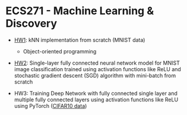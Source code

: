 # ECS271 - Machine Learning & Discovery

- [HW1](https://github.com/kayannr/ML-ECS271/blob/main/HW1/HW1_KayRoyo.ipynb): kNN implementation from scratch (MNIST data)
  -   Object-oriented programming 

- [HW2](https://github.com/kayannr/ML-ECS271/blob/main/HW2/HW2-KayRoyo.ipynb): Single-layer fully connected neural network model for MNIST image classification trained using activation functions like ReLU and stochastic gradient descent (SGD) algorithm with mini-batch from scratch 

- HW3: Training Deep Network with fully connected single layer and multiple fully connected layers using activation functions like ReLU using PyTorch ([CIFAR10 data](https://www.cs.toronto.edu/~kriz/cifar.html))
